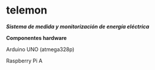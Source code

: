 # telemon
***Sistema de medida y monitorización de energía eléctrica***

**Componentes hardware**

Arduino UNO (atmega328p)

Raspberry Pi A
